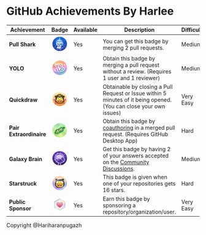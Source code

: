# GitHub Achievements By Harlee

| Achievement         | Badge                                                                                                                  | Available | Description                                                                                                       | Difficulty |
|---------------------|------------------------------------------------------------------------------------------------------------------------|-----------|-------------------------------------------------------------------------------------------------------------------|------------|
| **Pull Shark**       | <img src="https://raw.githubusercontent.com/Schweinepriester/github-profile-achievements/main/images/pull-shark-default.png" width="175px"> | Yes       | You can get this badge by merging 2 pull requests.                                                                | Medium     |
| **YOLO**             | <img src="https://raw.githubusercontent.com/Schweinepriester/github-profile-achievements/main/images/yolo-default.png" width="175px"> | Yes       | Obtain this badge by merging a pull request without a review. (Requires 1 user and 1 reviewer)                    | Medium     |
| **Quickdraw**        | <img src="https://raw.githubusercontent.com/Schweinepriester/github-profile-achievements/main/images/quickdraw-default.png" width="175px"> | Yes       | Obtainable by closing a Pull Request or Issue within 5 minutes of it being opened. (You can close your own issues) | Very Easy  |
| **Pair Extraordinaire** | <img src="https://raw.githubusercontent.com/Schweinepriester/github-profile-achievements/main/images/pair-extraordinaire-default.png" width="175px"> | Yes       | Obtain this badge by [coauthoring](https://docs.github.com/pull-requests/committing-changes-to-your-project/creating-and-editing-commits/creating-a-commit-with-multiple-authors) in a merged pull request. (Requires GitHub Desktop App) | Hard       |
| **Galaxy Brain**     | <img src="https://raw.githubusercontent.com/Schweinepriester/github-profile-achievements/main/images/galaxy-brain-default.png" width="175px"> | Yes       | Get this badge by having 2 of your answers accepted on the [Community Discussions](https://github.com/orgs/community/discussions). | Medium     |
| **Starstruck**       | <img src="https://raw.githubusercontent.com/Schweinepriester/github-profile-achievements/main/images/starstruck-default.png" width="175px"> | Yes       | This badge is given when one of your repositories gets 16 stars.                                                   | Hard       |
| **Public Sponsor**   | <img src="https://raw.githubusercontent.com/Schweinepriester/github-profile-achievements/main/images/public-sponsor-default.png" width="175px"> | Yes       | Earn this badge by sponsoring a repository/organization/user.                                                      | Very Easy  |

Copyright @Hariharanpugazh
